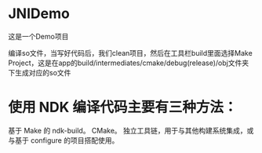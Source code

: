 # JNIDemo
这是一个Demo项目

编译so文件，当写好代码后，我们clean项目，然后在工具栏build里面选择Make Project，这是在app的build/intermediates/cmake/debug(release)/obj文件夹下生成对应的so文件

# 使用 NDK 编译代码主要有三种方法：

基于 Make 的 ndk-build。
CMake。
独立工具链，用于与其他构建系统集成，或与基于 configure 的项目搭配使用。
